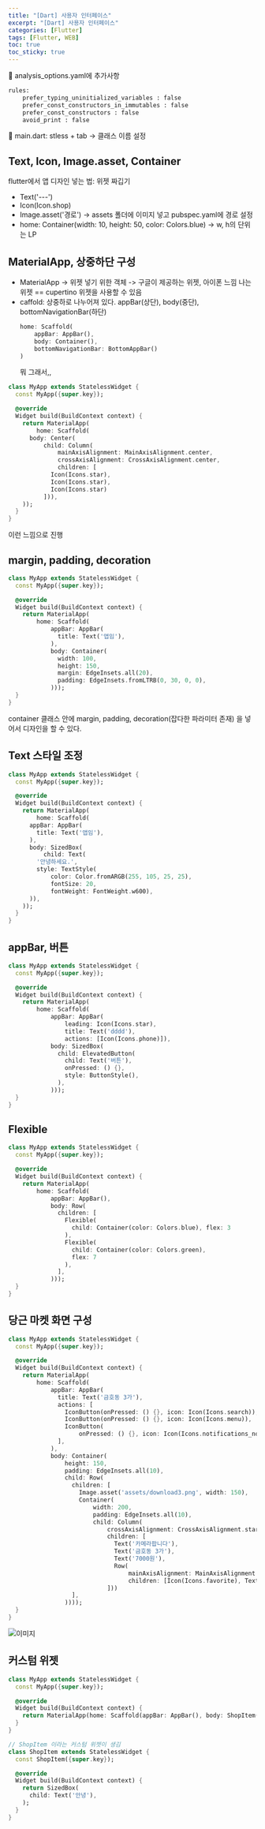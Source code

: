 ```yaml
---
title: "[Dart] 사용자 인터페이스"
excerpt: "[Dart] 사용자 인터페이스"
categories: [Flutter]
tags: [Flutter, WEB]
toc: true
toc_sticky: true
---
```


📌 analysis_options.yaml에 추가사항 <br>

```txt
rules:
    prefer_typing_uninitialized_variables : false
    prefer_const_constructors_in_immutables : false
    prefer_const_constructors : false
    avoid_print : false
```

📌 main.dart: stless + tab -> 클래스 이름 설정

## Text, Icon, Image.asset, Container

flutter에서 앱 디자인 넣는 법: 위젯 짜깁기 <br>

- Text('---')
- Icon(Icon.shop)
- Image.asset('경로') -> assets 폴더에 이미지 넣고 pubspec.yaml에 경로 설정
- home: Container(width: 10, height: 50, color: Colors.blue) -> w, h의 단위는 LP

## MaterialApp, 상중하단 구성

- MaterialApp -> 위젯 넣기 위한 객체 -> 구글이 제공하는 위젯, 아이폰 느낌 나는 위젯 == cupertino 위젯을 사용할 수 있음
- caffold: 상중하로 나누어져 있다. appBar(상단), body(중단), bottomNavigationBar(하단)
  ```dart
  home: Scaffold(
      appBar: AppBar(),
      body: Container(),
      bottomNavigationBar: BottomAppBar()
  )
  ```
  뭐 그래서,,

```dart
class MyApp extends StatelessWidget {
  const MyApp({super.key});

  @override
  Widget build(BuildContext context) {
    return MaterialApp(
        home: Scaffold(
      body: Center(
          child: Column(
              mainAxisAlignment: MainAxisAlignment.center,
              crossAxisAlignment: CrossAxisAlignment.center,
              children: [
            Icon(Icons.star),
            Icon(Icons.star),
            Icon(Icons.star)
          ])),
    ));
  }
}
```

이런 느낌으로 진행

## margin, padding, decoration

```dart
class MyApp extends StatelessWidget {
  const MyApp({super.key});

  @override
  Widget build(BuildContext context) {
    return MaterialApp(
        home: Scaffold(
            appBar: AppBar(
              title: Text('앱임'),
            ),
            body: Container(
              width: 100,
              height: 150,
              margin: EdgeInsets.all(20),
              padding: EdgeInsets.fromLTRB(0, 30, 0, 0),
            )));
  }
}
```

container 클래스 안에 margin, padding, decoration(잡다한 파라미터 존재) 을 넣어서 디자인을 할 수 있다.

## Text 스타일 조정

```dart
class MyApp extends StatelessWidget {
  const MyApp({super.key});

  @override
  Widget build(BuildContext context) {
    return MaterialApp(
        home: Scaffold(
      appBar: AppBar(
        title: Text('앱임'),
      ),
      body: SizedBox(
          child: Text(
        '안녕하세요.',
        style: TextStyle(
            color: Color.fromARGB(255, 105, 25, 25),
            fontSize: 20,
            fontWeight: FontWeight.w600),
      )),
    ));
  }
}
```

## appBar, 버튼

```dart
class MyApp extends StatelessWidget {
  const MyApp({super.key});

  @override
  Widget build(BuildContext context) {
    return MaterialApp(
        home: Scaffold(
            appBar: AppBar(
                leading: Icon(Icons.star),
                title: Text('dddd'),
                actions: [Icon(Icons.phone)]),
            body: SizedBox(
              child: ElevatedButton(
                child: Text('버튼'),
                onPressed: () {},
                style: ButtonStyle(),
              ),
            )));
  }
}
```

## Flexible

```dart
class MyApp extends StatelessWidget {
  const MyApp({super.key});

  @override
  Widget build(BuildContext context) {
    return MaterialApp(
        home: Scaffold(
            appBar: AppBar(),
            body: Row(
              children: [
                Flexible(
                  child: Container(color: Colors.blue), flex: 3
                ),
                Flexible(
                  child: Container(color: Colors.green),
                  flex: 7
                ),
              ],
            )));
  }
}

```

## 당근 마켓 화면 구성

```dart
class MyApp extends StatelessWidget {
  const MyApp({super.key});

  @override
  Widget build(BuildContext context) {
    return MaterialApp(
        home: Scaffold(
            appBar: AppBar(
              title: Text('금호동 3가'),
              actions: [
                IconButton(onPressed: () {}, icon: Icon(Icons.search)),
                IconButton(onPressed: () {}, icon: Icon(Icons.menu)),
                IconButton(
                    onPressed: () {}, icon: Icon(Icons.notifications_none)),
              ],
            ),
            body: Container(
                height: 150,
                padding: EdgeInsets.all(10),
                child: Row(
                  children: [
                    Image.asset('assets/download3.png', width: 150),
                    Container(
                        width: 200,
                        padding: EdgeInsets.all(10),
                        child: Column(
                            crossAxisAlignment: CrossAxisAlignment.start,
                            children: [
                              Text('카메라팝니다'),
                              Text('금호동 3가'),
                              Text('7000원'),
                              Row(
                                  mainAxisAlignment: MainAxisAlignment.end,
                                  children: [Icon(Icons.favorite), Text('4')])
                            ]))
                  ],
                ))));
  }
}
```

![이미지](../../../assets/image/Flutter/carrot.png)

## 커스텀 위젯

```dart
class MyApp extends StatelessWidget {
  const MyApp({super.key});

  @override
  Widget build(BuildContext context) {
    return MaterialApp(home: Scaffold(appBar: AppBar(), body: ShopItem()));
  }
}

// ShopItem 이라는 커스텀 위젯이 생김
class ShopItem extends StatelessWidget {
  const ShopItem({super.key});

  @override
  Widget build(BuildContext context) {
    return SizedBox(
      child: Text('안녕'),
    );
  }
}
```
